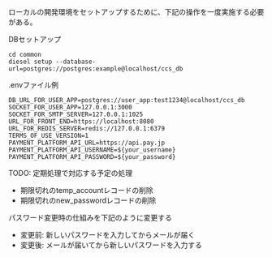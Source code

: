ローカルの開発環境をセットアップするために、下記の操作を一度実施する必要がある。

DBセットアップ
```
cd common
diesel setup --database-url=postgres://postgres:example@localhost/ccs_db
```

.envファイル例
```
DB_URL_FOR_USER_APP=postgres://user_app:test1234@localhost/ccs_db
SOCKET_FOR_USER_APP=127.0.0.1:3000
SOCKET_FOR_SMTP_SERVER=127.0.0.1:1025
URL_FOR_FRONT_END=https://localhost:8080
URL_FOR_REDIS_SERVER=redis://127.0.0.1:6379
TERMS_OF_USE_VERSION=1
PAYMENT_PLATFORM_API_URL=https://api.pay.jp
PAYMENT_PLATFORM_API_USERNAME=${your_username}
PAYMENT_PLATFORM_API_PASSWORD=${your_password}
```

TODO:
定期処理で対応する予定の処理
- 期限切れのtemp_accountレコードの削除
- 期限切れのnew_passwordレコードの削除

パスワード変更時の仕組みを下記のように変更する
- 変更前: 新しいパスワードを入力してからメールが届く
- 変更後: メールが届いてから新しいパスワードを入力する
